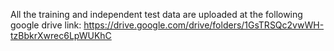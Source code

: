 









All the training and independent test data are uploaded at the following google drive link: https://drive.google.com/drive/folders/1GsTRSQc2vwWH-tzBbkrXwrec6LpWUKhC
